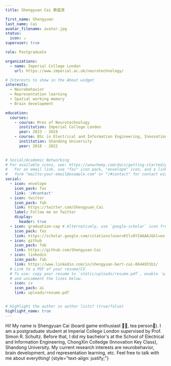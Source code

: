 ```yaml
---
title: Shengyuan Cai 蔡盛源

first_name: Shengyuan
last_name: Cai
avatar_filename: avatar.jpg
status:
  icon: ☕️
superuser: true

role: Postgraduate

organizations:
  - name: Imperial College London
    url: https://www.imperial.ac.uk/neurotechnology/

# Interests to show in the About widget
interests:
  - Neurobehavior
  - Representation learning
  - Spatial working memory
  - Brain development

education:
  courses:
    - course: Mres of Neurotechnology
      institution: Imperial College London
      year: 2023 - 2024
    - course: BSc in Electrical and Information Engineering, Innovation Key Class
      institution: Shandong University
      year: 2018 - 2022

  
# Social/Academic Networking
# For available icons, see: https://wowchemy.com/docs/getting-started/page-builder/#icons
#   For an email link, use "fas" icon pack, "envelope" icon, and a link in the
#   form "mailto:your-email@example.com" or "/#contact" for contact widget.
social:
  - icon: envelope
    icon_pack: fas
    link: '/#contact'
  - icon: twitter
    icon_pack: fab
    link: https://twitter.com/Shengyuan_Cai
    label: Follow me on Twitter
    display:
      header: true
  - icon: graduation-cap # Alternatively, use `google-scholar` icon from `ai` icon pack
    icon_pack: fas
    link: https://scholar.google.com/citations?user=Ktlv6YIAAAAJ&hl=en
  - icon: github
    icon_pack: fab
    link: https://github.com/Shengyuan-Cai
  - icon: linkedin
    icon_pack: fab
    link: https://www.linkedin.com/in/shengyuan-bert-cai-0644931b1/
  # Link to a PDF of your resume/CV.
  # To use: copy your resume to `static/uploads/resume.pdf`, enable `ai` icons in `params.yaml`,
  # and uncomment the lines below.
  - icon: cv
    icon_pack: ai
    link: uploads/resume.pdf


# Highlight the author in author lists? (true/false)
highlight_name: true
---
```


Hi! My name is Shengyuan Cai (board game enthusiast 📔🧮, tea person🍵). I am a postgraduate student at Imperial College London supervised by Prof. Simon R. Schultz.
Before that, I did my bachelor's at the School of Electrical and Information Engineering, ChongXin Colledge (Innovation Key Class), Shandong University. 
My current research interests are neurobehavior, brain development, and representation learning, etc. Feel free to talk with me about everything!
{style="text-align: justify;"}
